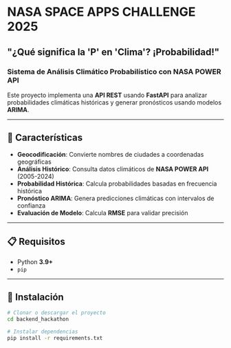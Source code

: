 # NASA SPACE APPS CHALLENGE 2025

## "¿Qué significa la 'P' en 'Clima'? ¡Probabilidad!"

### Sistema de Análisis Climático Probabilístico con NASA POWER API

Este proyecto implementa una **API REST** usando **FastAPI** para analizar probabilidades climáticas históricas y generar pronósticos usando modelos **ARIMA**.

---

## 🚀 Características

- **Geocodificación**: Convierte nombres de ciudades a coordenadas geográficas
- **Análisis Histórico**: Consulta datos climáticos de **NASA POWER API** (2005-2024)
- **Probabilidad Histórica**: Calcula probabilidades basadas en frecuencia histórica
- **Pronóstico ARIMA**: Genera predicciones climáticas con intervalos de confianza
- **Evaluación de Modelo**: Calcula **RMSE** para validar precisión

---

## 📋 Requisitos

- Python **3.9+**
- `pip`

---

## 🔧 Instalación

```bash
# Clonar o descargar el proyecto
cd backend_hackathon

# Instalar dependencias
pip install -r requirements.txt
